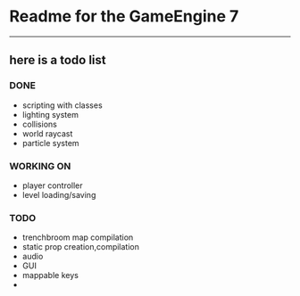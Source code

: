 # Readme for the GameEngine 7
***
## here is a todo list

### DONE
* scripting with classes
* lighting system
* collisions
* world raycast
* particle system
### WORKING ON
* player controller
* level loading/saving
### TODO
* trenchbroom map compilation
* static prop creation,compilation
* audio
* GUI
* mappable keys
* 